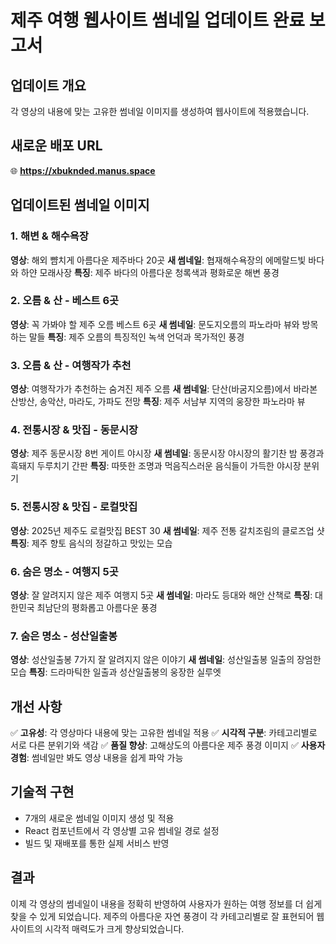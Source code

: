 # 제주 여행 웹사이트 썸네일 업데이트 완료 보고서

## 업데이트 개요
각 영상의 내용에 맞는 고유한 썸네일 이미지를 생성하여 웹사이트에 적용했습니다.

## 새로운 배포 URL
🌐 **https://xbuknded.manus.space**

## 업데이트된 썸네일 이미지

### 1. 해변 & 해수욕장
**영상**: 해외 뺨치게 아름다운 제주바다 20곳
**새 썸네일**: 협재해수욕장의 에메랄드빛 바다와 하얀 모래사장
**특징**: 제주 바다의 아름다운 청록색과 평화로운 해변 풍경

### 2. 오름 & 산 - 베스트 6곳
**영상**: 꼭 가봐야 할 제주 오름 베스트 6곳
**새 썸네일**: 문도지오름의 파노라마 뷰와 방목하는 말들
**특징**: 제주 오름의 특징적인 녹색 언덕과 목가적인 풍경

### 3. 오름 & 산 - 여행작가 추천
**영상**: 여행작가가 추천하는 숨겨진 제주 오름
**새 썸네일**: 단산(바굼지오름)에서 바라본 산방산, 송악산, 마라도, 가파도 전망
**특징**: 제주 서남부 지역의 웅장한 파노라마 뷰

### 4. 전통시장 & 맛집 - 동문시장
**영상**: 제주 동문시장 8번 게이트 야시장
**새 썸네일**: 동문시장 야시장의 활기찬 밤 풍경과 흑돼지 두루치기 간판
**특징**: 따뜻한 조명과 먹음직스러운 음식들이 가득한 야시장 분위기

### 5. 전통시장 & 맛집 - 로컬맛집
**영상**: 2025년 제주도 로컬맛집 BEST 30
**새 썸네일**: 제주 전통 갈치조림의 클로즈업 샷
**특징**: 제주 향토 음식의 정갈하고 맛있는 모습

### 6. 숨은 명소 - 여행지 5곳
**영상**: 잘 알려지지 않은 제주 여행지 5곳
**새 썸네일**: 마라도 등대와 해안 산책로
**특징**: 대한민국 최남단의 평화롭고 아름다운 풍경

### 7. 숨은 명소 - 성산일출봉
**영상**: 성산일출봉 7가지 잘 알려지지 않은 이야기
**새 썸네일**: 성산일출봉 일출의 장엄한 모습
**특징**: 드라마틱한 일출과 성산일출봉의 웅장한 실루엣

## 개선 사항
✅ **고유성**: 각 영상마다 내용에 맞는 고유한 썸네일 적용
✅ **시각적 구분**: 카테고리별로 서로 다른 분위기와 색감
✅ **품질 향상**: 고해상도의 아름다운 제주 풍경 이미지
✅ **사용자 경험**: 썸네일만 봐도 영상 내용을 쉽게 파악 가능

## 기술적 구현
- 7개의 새로운 썸네일 이미지 생성 및 적용
- React 컴포넌트에서 각 영상별 고유 썸네일 경로 설정
- 빌드 및 재배포를 통한 실제 서비스 반영

## 결과
이제 각 영상의 썸네일이 내용을 정확히 반영하여 사용자가 원하는 여행 정보를 더 쉽게 찾을 수 있게 되었습니다. 제주의 아름다운 자연 풍경이 각 카테고리별로 잘 표현되어 웹사이트의 시각적 매력도가 크게 향상되었습니다.

